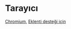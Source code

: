 # Tarayıcı
[Chromium](https://ungoogled-software.github.io/ungoogled-chromium-binaries/), [Eklenti desteği için](https://github.com/NeverDecaf/chromium-web-store)
